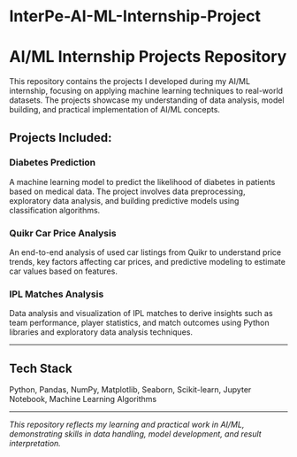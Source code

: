 # InterPe-AI-ML-Internship-Project
# AI/ML Internship Projects Repository

This repository contains the projects I developed during my AI/ML internship, focusing on applying machine learning techniques to real-world datasets. The projects showcase my understanding of data analysis, model building, and practical implementation of AI/ML concepts.

## Projects Included:

### Diabetes Prediction  
A machine learning model to predict the likelihood of diabetes in patients based on medical data. The project involves data preprocessing, exploratory data analysis, and building predictive models using classification algorithms.

### Quikr Car Price Analysis  
An end-to-end analysis of used car listings from Quikr to understand price trends, key factors affecting car prices, and predictive modeling to estimate car values based on features.

### IPL Matches Analysis  
Data analysis and visualization of IPL matches to derive insights such as team performance, player statistics, and match outcomes using Python libraries and exploratory data analysis techniques.

---

## Tech Stack  
Python, Pandas, NumPy, Matplotlib, Seaborn, Scikit-learn, Jupyter Notebook, Machine Learning Algorithms

---

*This repository reflects my learning and practical work in AI/ML, demonstrating skills in data handling, model development, and result interpretation.*
